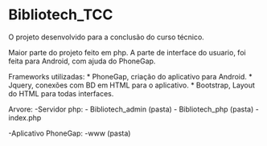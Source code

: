 # Bibliotech_TCC
O projeto desenvolvido para a conclusão do curso técnico.

  Maior parte do projeto feito em php. A parte de interface do usuario, foi feita para Android, com ajuda do PhoneGap.
  
  Frameworks utilizadas: * PhoneGap, criação do aplicativo para Android.
                         * Jquery, conexões com BD em HTML para o aplicativo.
                         * Bootstrap, Layout do HTML para todas interfaces.
                         
  Arvore:
   -Servidor php:
       - Bibliotech_admin (pasta)
       - Bibliotech_php   (pasta)
       - index.php

   -Aplicativo PhoneGap:
      -www (pasta)
